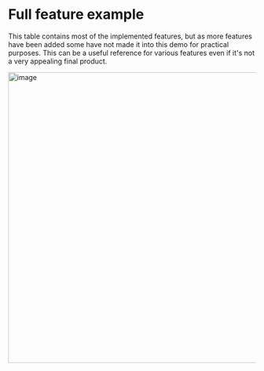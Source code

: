 # Full feature example

This table contains most of the implemented features, but as more features have
been added some have not made it into this demo for practical purposes.  This
can be a useful reference for various features even if it's not a very
appealing final product.

<img width="593" alt="image" src="https://user-images.githubusercontent.com/5923958/170802611-84d15b28-0c57-4095-a321-d6ba05af58f8.png">
